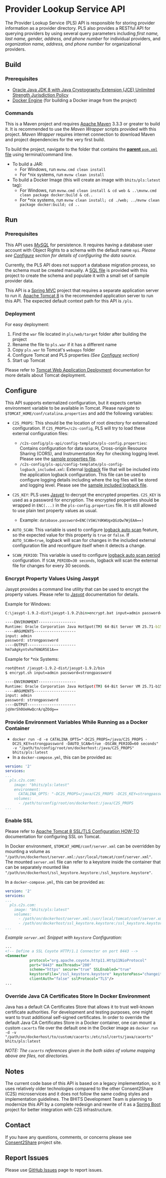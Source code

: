 # Provider Lookup Service API

The Provider Lookup Service (PLS) API is responsible for storing provider information as a provider directory. PLS also provides a RESTful API for querying providers by using several query parameters including *first name, last name, gender, address, and phone number* for individual providers, and *organization name, address, and phone number* for organizational providers.


## Build

### Prerequisites

+ [Oracle Java JDK 8 with Java Cryptography Extension (JCE) Unlimited Strength Jurisdiction Policy](http://www.oracle.com/technetwork/java/javase/downloads/index.html)
+ [Docker Engine](https://docs.docker.com/engine/installation/) (for building a Docker image from the project)

### Commands

This is a Maven project and requires [Apache Maven](https://maven.apache.org/) 3.3.3 or greater to build it. It is recommended to use the *Maven Wrapper* scripts provided with this project. *Maven Wrapper* requires internet connection to download Maven and project dependencies for the very first build.

To build the project, navigate to the folder that contains the [**parent** `pom.xml` file](pls/pom.xml) using terminal/command line.

+ To build a JAR:
    + For Windows, run `mvnw.cmd clean install`
    + For *nix systems, run `mvnw clean install`
+ To build a Docker Image (this will create an image with `bhits/pls:latest` tag):
    + For Windows, run `mvnw.cmd clean install & cd web & ..\mvnw.cmd clean package docker:build & cd..`
    + For *nix systems, run `mvnw clean install; cd ./web; ../mvnw clean package docker:build; cd ..`

## Run

### Prerequisites

This API uses *[MySQL](https://www.mysql.com/)* for persistence. It requires having a database user account with Object Rights to a schema with the default name `npi`. *Please see [Configure](#configure) section for details of configuring the data source.*

Currently, the PLS API does not support a database migration process, so the schema must be created manually. A [SQL file](npi-db-sample/npi-db-sample.sql) is provided with this project to create the schema and populate it with a small set of sample provider data.

This API is a [Spring MVC](http://docs.spring.io/spring/docs/current/spring-framework-reference/html/mvc.html) project that requires a separate application server to run it. [Apache Tomcat 8](http://tomcat.apache.org/) is the recommended application server to run this API. The expected default context path for this API is `/pls`.

### Deployment

For easy deployment:

1. Find the `war` file located in `pls/web/target` folder after building the project
2. Rename the file to `pls.war` if it has a different name
3. Copy `pls.war` to Tomcat's `webapps` folder
4. Configure Tomcat and PLS properties *(See [Configure](#configure) section)*
5. Start up Tomcat

Please refer to [Tomcat Web Application Deployment](http://tomcat.apache.org/tomcat-8.0-doc/deployer-howto.html) documentation for more details about Tomcat deployment.

## Configure

This API supports externalized configuration, but it expects certain environment variable to be available in Tomcat. Please navigate to `$TOMCAT_HOME/conf/catalina.properties` and add the following variables:

+ `C2S_PROPS`: This should be the location of root directory for externalized configuration. If `C2S_PROPS=/c2s-config`, PLS will try to load these external configuration files:
	+ `/c2s-config/pls-api/config-template/pls-config.properties`: Contains configuration for data source, Cross-origin Resource Sharing (CORS), and Instrumentation Key for checking logging level. Please see the [sample properties file](config-template/pls-config.properties).
	+ `/c2s-config/pls-api/config-template/pls-config-logback_included.xml`: External [logback](http://logback.qos.ch/) file that will be included into the application logback configuration. This file can be used to configure logging details including where the log files will be stored and logging level. Please see the [sample included logback file](config-template/pls-config-logback_included.xml).

+ `C2S_KEY`: PLS uses [Jasypt](http://www.jasypt.org/) to decrypt the encrypted properties. `C2S_KEY` is used as a password for encryption. The encrypted properties should be wrapped in `ENC(...)` in the `pls-config.properties` file. It is still allowed to use plain text property values as usual.
	+ Example: `database.password=ENC(VSWiYdKWUgxQGzQw7WjEAA==)`
+ `AUTO_SCAN`: This variable is used to configure [logback auto scan](http://logback.qos.ch/manual/configuration.html#autoScan) feature, so the expected value for this property is `true` or `false`. If `AUTO_SCAN=true`, logback will scan for changes in the included external configuration file and reconfigure itself when it detects a change.
+ `SCAN_PERIOD`: This variable is used to configure [logback auto scan period](http://logback.qos.ch/manual/configuration.html#autoScan) configuration. If `SCAN_PERIOD=30 seconds`, logback will scan the external file for changes for every 30 seconds.

### Encrypt Property Values Using Jasypt

Jasypt provides a command line utility that can be used to encrypt the property values. Please refer to [Jasypt](http://www.jasypt.org/) documentation for details.

Example for Windows:
```bat
C:\jasypt-1.9.2-dist\jasypt-1.9.2\bin>encrypt.bat input=admin password=strongpassword

----ENVIRONMENT-----------------
Runtime: Oracle Corporation Java HotSpot(TM) 64-Bit Server VM 25.71-b15
----ARGUMENTS-------------------
input: admin
password: strongpassword
----OUTPUT----------------------
hm7aAgkyntvhoT6NGR5E1A==
```

Example for \*nix Systems:

```bash
root@test /jasypt-1.9.2-dist/jasypt-1.9.2/bin
$ encrypt.sh input=admin password=strongpassword

----ENVIRONMENT-----------------
Runtime: Oracle Corporation Java HotSpot(TM) 64-Bit Server VM 25.71-b15
----ARGUMENTS-------------------
input: admin
password: strongpassword
----OUTPUT----------------------
jqVmrSh0UeHwQcrA/qZOdg==
```

### Provide Environment Variables While Running as a Docker Container

+ `docker run -d -e CATALINA_OPTS="-DC2S_PROPS=/java/C2S_PROPS -DC2S_KEY=strongpassword -DAUTO_SCAN=true -DSCAN_PERIOD=60 seconds" -v "/path/to/config/root/on/dockerhost:/java/C2S_PROPS" bhits/pls:latest`
+ In a `docker-compose.yml`, this can be provided as:

```yml
version: '2'
services:
...
  pls.c2s.com:
    image: "bhits/pls:latest"
    environment:
      CATALINA_OPTS: "-DC2S_PROPS=/java/C2S_PROPS -DC2S_KEY=strongpassword -DAUTO_SCAN=true -DSCAN_PERIOD=60 seconds"
    volumes:
      - /path/to/config/root/on/dockerhost:/java/C2S_PROPS
...
```

### Enable SSL

Please refer to [Apache Tomcat 8 SSL/TLS Configuration HOW-TO](https://tomcat.apache.org/tomcat-8.0-doc/ssl-howto.html) documentation for configuring SSL on Tomcat.

In Docker environment, `$TOMCAT_HOME/conf/server.xml` can be overridden by mounting a volume as `"/path/on/dockerhost/server.xml:/usr/local/tomcat/conf/server.xml"`. The mounted `server.xml` file can refer to a keystore inside the container that can be separately mounted like `"/path/on/dockerhost/ssl_keystore.keystore:/ssl_keystore.keystore"`.

In a `docker-compose.yml`, this can be provided as:

```yml
version: '2'
services:
...
  pls.c2s.com:
    image: "bhits/pls:latest"
    volumes:
      - /path/on/dockerhost/server.xml:/usr/local/tomcat/conf/server.xml
      - /path/on/dockerhost/ssl_keystore.keystore:/ssl_keystore.keystore
...
```

*Example `server.xml` Snippet with `keystore` Configuration:*
```xml
...
<!-- Define a SSL Coyote HTTP/1.1 Connector on port 8443 -->
<Connector
           protocol="org.apache.coyote.http11.Http11NioProtocol"
           port="8443" maxThreads="200"
           scheme="https" secure="true" SSLEnabled="true"
           keystoreFile="/ssl_keystore.keystore" keystorePass="changeit"
           clientAuth="false" sslProtocol="TLS"/>
...
```

### Override Java CA Certificates Store In Docker Environment

Java has a default CA Certificates Store that allows it to trust well-known certificate authorities. For development and testing purposes, one might want to trust additional self-signed certificates. In order to override the default Java CA Certificates Store in a Docker container, one can mount a custom `cacerts` file over the default one in the Docker image as `docker run -d -v "/path/on/dockerhost/to/custom/cacerts:/etc/ssl/certs/java/cacerts" bhits/pls:latest`

*NOTE: The `cacerts` references given in the both sides of volume mapping above are files, not directories.*

[//]: # (## API Documentation)

## Notes

The current code base of this API is based on a legacy implementation, so it uses relatively older technologies compared to the other Consent2Share (C2S) microservices and it does not follow the same coding styles and implementation guidelines. The BHITS Development Team is planning to modernize this API by a complete redesign and rewrite of it as a [Spring Boot](https://projects.spring.io/spring-boot/) project for better integration with C2S infrastructure.

[//]: # (## Contribute)

## Contact

If you have any questions, comments, or concerns please see [Consent2Share](https://bhits.github.io/consent2share/) project site.

## Report Issues

Please use [GitHub Issues](https://github.com/bhits/pls-api/issues) page to report issues.

[//]: # (License)